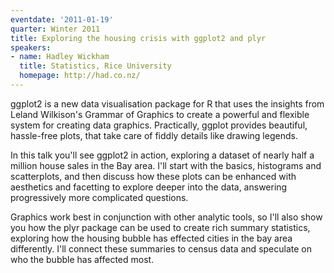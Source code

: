 ```yaml
---
eventdate: '2011-01-19'
quarter: Winter 2011
title: Exploring the housing crisis with ggplot2 and plyr
speakers:
- name: Hadley Wickham
  title: Statistics, Rice University
  homepage: http://had.co.nz/
---
```

ggplot2 is a new data visualisation package for R that uses the insights from Leland Wilkison's Grammar of Graphics to create a powerful and flexible system for creating data graphics. Practically, ggplot provides beautiful, hassle-free plots, that take care of fiddly details like drawing legends.

In this talk you'll see ggplot2 in action, exploring a dataset of nearly half a million house sales in the Bay area. I'll start with the basics, histograms and scatterplots, and then discuss how these plots can be enhanced with aesthetics and facetting to explore deeper into the data, answering progressively more complicated questions.

Graphics work best in conjunction with other analytic tools, so I'll also show you how the plyr package can be used to create rich summary statistics, exploring how the housing bubble has effected cities in the bay area differently. I'll connect these summaries to census data and speculate on who the bubble has affected most.